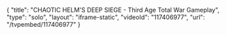 {
    "title": "CHAOTIC HELM'S DEEP SIEGE -  Third Age Total War Gameplay",
    "type": "solo",
    "layout": "iframe-static",
    "videoId": "117406977",
    "url": "\/tvpembed\/117406977"
}